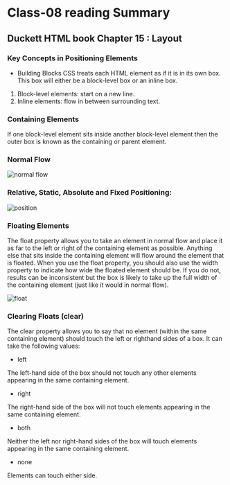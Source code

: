 # Class-08 reading Summary

## Duckett HTML book Chapter 15 : Layout

### Key Concepts in Positioning Elements

* Building Blocks
CSS treats each HTML element as if it is in its
own box. This box will either be a block-level
box or an inline box.

1. Block-level elements: start on a new line.
2. Inline elements: flow in between surrounding text.


### Containing Elements

If one block-level element sits inside another
block-level element then the outer box is
known as the containing or parent element.

### Normal Flow

![normal flow](https://slideplayer.com/slide/5073537/16/images/20/CSS+Floats%3A+Normal+Flow.jpg)

### Relative, Static, Absolute and Fixed Positioning:

![position](https://www.csssolid.com/images/csspositions/css-position-all.png)

### Floating Elements

The float property allows you
to take an element in normal
flow and place it as far to the
left or right of the containing
element as possible.
Anything else that sits inside
the containing element will
flow around the element that is
floated.
When you use the float
property, you should also use the
width property to indicate how
wide the floated element should
be. If you do not, results can be
inconsistent but the box is likely
to take up the full width of the
containing element (just like it
would in normal flow).

![float](https://stuyhsdesign.files.wordpress.com/2015/10/float-property.png)


### Clearing Floats (clear)

The clear property allows you
to say that no element (within
the same containing element)
should touch the left or righthand
sides of a box. It can take
the following values:
* left

The left-hand side of the box
should not touch any other
elements appearing in the same
containing element.
* right

The right-hand side of the
box will not touch elements
appearing in the same containing
element.
* both

Neither the left nor right-hand
sides of the box will touch
elements appearing in the same
containing element.
* none

Elements can touch either side.


